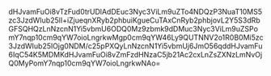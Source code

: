 dHJvamFuOi8vTzFud0trUDlAdDEuc3Nyc3ViLm9uZTo4NDQzP3NuaT10MS5zc3JzdWIub25lI+iZjueqnXRyb2phbuiKgueCuTAxCnRyb2phbjovL2Y5S3dRbGFSQHQzLnNzcnN1Yi5vbmU6ODQ0Mz9zbmk9dDMuc3Nyc3ViLm9uZSPomY7nqp10cm9qYW7oioLngrkwMgp0cm9qYW46Ly9QUTNNV2o1R0B0Mi5zc3JzdWIub25lOjg0NDM/c25pPXQyLnNzcnN1Yi5vbmUj6JmO56qddHJvamFu6IqC54K5MDMKdHJvamFuOi8vZmFzdHNzaC5jb21Ac2cxLnZsZXNzLmNvOjQ0MyPomY7nqp10cm9qYW7oioLngrkwNAo=